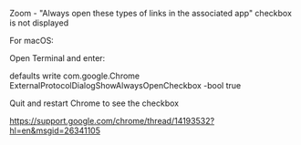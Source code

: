 Zoom - "Always open these types of links in the associated app" checkbox is not displayed

For macOS:

Open Terminal and enter:

defaults write com.google.Chrome ExternalProtocolDialogShowAlwaysOpenCheckbox -bool true

Quit and restart Chrome to see the checkbox

https://support.google.com/chrome/thread/14193532?hl=en&msgid=26341105
